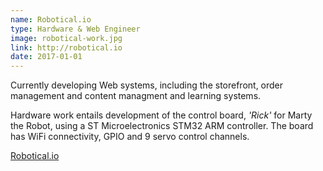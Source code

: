 ```yaml
---
name: Robotical.io
type: Hardware & Web Engineer
image: robotical-work.jpg
link: http://robotical.io
date: 2017-01-01
---
```


Currently developing Web systems, including the storefront, order management and content managment
and learning systems. 

Hardware work entails development of the control board, *'Rick'* for Marty the Robot, using a 
ST Microelectronics STM32 ARM controller. The board has WiFi connectivity, GPIO and 9 servo control
channels.

[Robotical.io](http://robotical.io)

